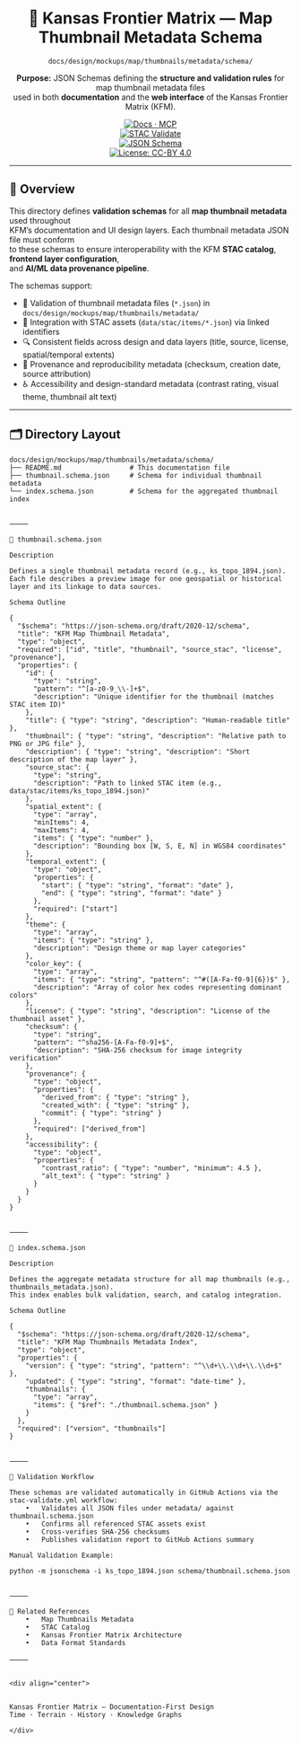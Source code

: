 <div align="center">

# 🧩 Kansas Frontier Matrix — Map Thumbnail Metadata Schema  
`docs/design/mockups/map/thumbnails/metadata/schema/`

**Purpose:** JSON Schemas defining the **structure and validation rules** for map thumbnail metadata files  
used in both **documentation** and the **web interface** of the Kansas Frontier Matrix (KFM).

[![Docs · MCP](https://img.shields.io/badge/Docs-MCP-blue)](../../../../../../..)  
[![STAC Validate](https://img.shields.io/badge/STAC-validate-blue)](../../../../../../../.github/workflows/stac-validate.yml)  
[![JSON Schema](https://img.shields.io/badge/Schema-JSON%20Validated-orange)](https://json-schema.org)  
[![License: CC-BY 4.0](https://img.shields.io/badge/License-CC--BY%204.0-lightgrey)](../../../../../../../LICENSE)

</div>

---

## 🧭 Overview

This directory defines **validation schemas** for all **map thumbnail metadata** used throughout  
KFM’s documentation and UI design layers. Each thumbnail metadata JSON file must conform  
to these schemas to ensure interoperability with the KFM **STAC catalog**, **frontend layer configuration**,  
and **AI/ML data provenance pipeline**.

The schemas support:

- 🧩 Validation of thumbnail metadata files (`*.json`) in `docs/design/mockups/map/thumbnails/metadata/`  
- 🔗 Integration with STAC assets (`data/stac/items/*.json`) via linked identifiers  
- 🔍 Consistent fields across design and data layers (title, source, license, spatial/temporal extents)  
- 🧾 Provenance and reproducibility metadata (checksum, creation date, source attribution)  
- ♿ Accessibility and design-standard metadata (contrast rating, visual theme, thumbnail alt text)

---

## 🗂️ Directory Layout

```text
docs/design/mockups/map/thumbnails/metadata/schema/
├── README.md                 # This documentation file
├── thumbnail.schema.json     # Schema for individual thumbnail metadata
└── index.schema.json         # Schema for the aggregated thumbnail index


⸻

📘 thumbnail.schema.json

Description

Defines a single thumbnail metadata record (e.g., ks_topo_1894.json).
Each file describes a preview image for one geospatial or historical layer and its linkage to data sources.

Schema Outline

{
  "$schema": "https://json-schema.org/draft/2020-12/schema",
  "title": "KFM Map Thumbnail Metadata",
  "type": "object",
  "required": ["id", "title", "thumbnail", "source_stac", "license", "provenance"],
  "properties": {
    "id": {
      "type": "string",
      "pattern": "^[a-z0-9_\\-]+$",
      "description": "Unique identifier for the thumbnail (matches STAC item ID)"
    },
    "title": { "type": "string", "description": "Human-readable title" },
    "thumbnail": { "type": "string", "description": "Relative path to PNG or JPG file" },
    "description": { "type": "string", "description": "Short description of the map layer" },
    "source_stac": {
      "type": "string",
      "description": "Path to linked STAC item (e.g., data/stac/items/ks_topo_1894.json)"
    },
    "spatial_extent": {
      "type": "array",
      "minItems": 4,
      "maxItems": 4,
      "items": { "type": "number" },
      "description": "Bounding box [W, S, E, N] in WGS84 coordinates"
    },
    "temporal_extent": {
      "type": "object",
      "properties": {
        "start": { "type": "string", "format": "date" },
        "end": { "type": "string", "format": "date" }
      },
      "required": ["start"]
    },
    "theme": {
      "type": "array",
      "items": { "type": "string" },
      "description": "Design theme or map layer categories"
    },
    "color_key": {
      "type": "array",
      "items": { "type": "string", "pattern": "^#([A-Fa-f0-9]{6})$" },
      "description": "Array of color hex codes representing dominant colors"
    },
    "license": { "type": "string", "description": "License of the thumbnail asset" },
    "checksum": {
      "type": "string",
      "pattern": "^sha256-[A-Fa-f0-9]+$",
      "description": "SHA-256 checksum for image integrity verification"
    },
    "provenance": {
      "type": "object",
      "properties": {
        "derived_from": { "type": "string" },
        "created_with": { "type": "string" },
        "commit": { "type": "string" }
      },
      "required": ["derived_from"]
    },
    "accessibility": {
      "type": "object",
      "properties": {
        "contrast_ratio": { "type": "number", "minimum": 4.5 },
        "alt_text": { "type": "string" }
      }
    }
  }
}


⸻

📗 index.schema.json

Description

Defines the aggregate metadata structure for all map thumbnails (e.g., thumbnails_metadata.json).
This index enables bulk validation, search, and catalog integration.

Schema Outline

{
  "$schema": "https://json-schema.org/draft/2020-12/schema",
  "title": "KFM Map Thumbnails Metadata Index",
  "type": "object",
  "properties": {
    "version": { "type": "string", "pattern": "^\\d+\\.\\d+\\.\\d+$" },
    "updated": { "type": "string", "format": "date-time" },
    "thumbnails": {
      "type": "array",
      "items": { "$ref": "./thumbnail.schema.json" }
    }
  },
  "required": ["version", "thumbnails"]
}


⸻

🧮 Validation Workflow

These schemas are validated automatically in GitHub Actions via the
stac-validate.yml workflow:
	•	Validates all JSON files under metadata/ against thumbnail.schema.json
	•	Confirms all referenced STAC assets exist
	•	Cross-verifies SHA-256 checksums
	•	Publishes validation report to GitHub Actions summary

Manual Validation Example:

python -m jsonschema -i ks_topo_1894.json schema/thumbnail.schema.json


⸻

🧾 Related References
	•	Map Thumbnails Metadata
	•	STAC Catalog
	•	Kansas Frontier Matrix Architecture
	•	Data Format Standards

⸻


<div align="center">


Kansas Frontier Matrix — Documentation-First Design
Time · Terrain · History · Knowledge Graphs

</div>
```
